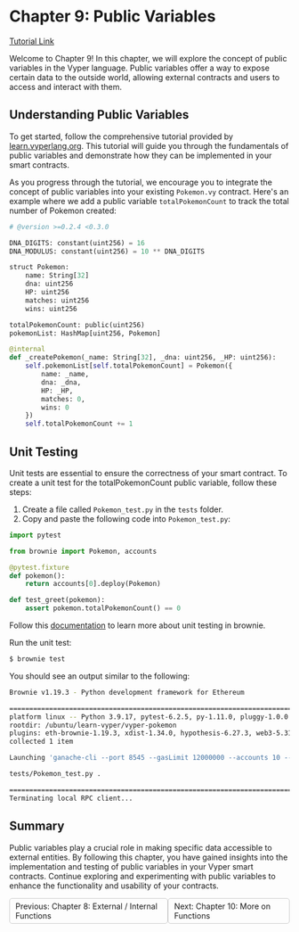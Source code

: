 # Chapter 9: Public Variables

[Tutorial Link](https://learn.vyperlang.org/#/1/public_vars)

Welcome to Chapter 9! In this chapter, we will explore the concept of public variables in the Vyper language. Public variables offer a way to expose certain data to the outside world, allowing external contracts and users to access and interact with them. 

## Understanding Public Variables

To get started, follow the comprehensive tutorial provided by [learn.vyperlang.org](https://learn.vyperlang.org/#/1/public_vars). This tutorial will guide you through the fundamentals of public variables and demonstrate how they can be implemented in your smart contracts.

As you progress through the tutorial, we encourage you to integrate the concept of public variables into your existing `Pokemon.vy` contract. Here's an example where we add a public variable `totalPokemonCount` to track the total number of Pokemon created:
 

```python
# @version >=0.2.4 <0.3.0

DNA_DIGITS: constant(uint256) = 16
DNA_MODULUS: constant(uint256) = 10 ** DNA_DIGITS

struct Pokemon:
    name: String[32]
    dna: uint256
    HP: uint256
    matches: uint256
    wins: uint256

totalPokemonCount: public(uint256)
pokemonList: HashMap[uint256, Pokemon]

@internal
def _createPokemon(_name: String[32], _dna: uint256, _HP: uint256):
    self.pokemonList[self.totalPokemonCount] = Pokemon({
        name: _name,
        dna: _dna,
        HP: _HP,
        matches: 0,
        wins: 0
    })
    self.totalPokemonCount += 1
```

## Unit Testing
Unit tests are essential to ensure the correctness of your smart contract. To create a unit test for the totalPokemonCount public variable, follow these steps:

1. Create a file called `Pokemon_test.py` in the `tests` folder.
2. Copy and paste the following code into `Pokemon_test.py`:

```python
import pytest

from brownie import Pokemon, accounts

@pytest.fixture
def pokemon():
    return accounts[0].deploy(Pokemon)

def test_greet(pokemon):    
    assert pokemon.totalPokemonCount() == 0
```

Follow this [documentation](https://eth-brownie.readthedocs.io/en/stable/tests-pytest-intro.html#writing-unit-tests) to learn more about unit testing in brownie.

Run the unit test:

```sh
$ brownie test
```

You should see an output similar to the following:


```sh
Brownie v1.19.3 - Python development framework for Ethereum

============================================================================ test session starts =============================================================================
platform linux -- Python 3.9.17, pytest-6.2.5, py-1.11.0, pluggy-1.0.0
rootdir: /ubuntu/learn-vyper/vyper-pokemon
plugins: eth-brownie-1.19.3, xdist-1.34.0, hypothesis-6.27.3, web3-5.31.3, forked-1.4.0
collected 1 item                                                                                                                                                                     

Launching 'ganache-cli --port 8545 --gasLimit 12000000 --accounts 10 --hardfork istanbul --mnemonic brownie'...

tests/Pokemon_test.py .                                                                                                                                                        [100%]

============================================================================= 1 passed in 6.31s ==============================================================================
Terminating local RPC client...
```

## Summary

Public variables play a crucial role in making specific data accessible to external entities. By following this chapter, you have gained insights into the implementation and testing of public variables in your Vyper smart contracts. Continue exploring and experimenting with public variables to enhance the functionality and usability of your contracts.

<div style="display: flex; justify-content: space-between;">
    <a style="text-decoration: none; padding: 5px 10px; border: 1px solid #ccc; border-radius: 5px; float: left;" href="/vyper-pokemon/docs/Chapter-1.8.md">Previous: Chapter 8: External / Internal Functions</a>
    <a style="text-decoration: none; padding: 5px 10px; border: 1px solid #ccc; border-radius: 5px; float: right;" href="/vyper-pokemon/docs/Chapter-1.10.md">Next: Chapter 10: More on Functions</a>
</div>